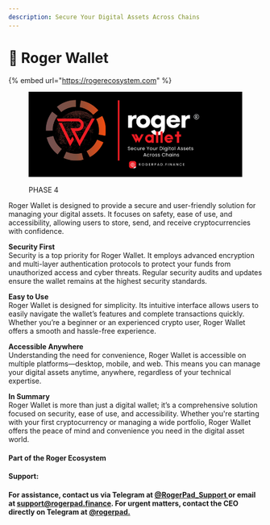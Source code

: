 ```yaml
---
description: Secure Your Digital Assets Across Chains
---
```


# 🔵 Roger Wallet

{% embed url="https://rogerecosystem.com" %}

<figure><img src="../../../.gitbook/assets/21 (1).png" alt=""><figcaption><p>PHASE 4</p></figcaption></figure>

Roger Wallet is designed to provide a secure and user-friendly solution for managing your digital assets. It focuses on safety, ease of use, and accessibility, allowing users to store, send, and receive cryptocurrencies with confidence.

**Security First**\
Security is a top priority for Roger Wallet. It employs advanced encryption and multi-layer authentication protocols to protect your funds from unauthorized access and cyber threats. Regular security audits and updates ensure the wallet remains at the highest security standards.

**Easy to Use**\
Roger Wallet is designed for simplicity. Its intuitive interface allows users to easily navigate the wallet’s features and complete transactions quickly. Whether you’re a beginner or an experienced crypto user, Roger Wallet offers a smooth and hassle-free experience.

**Accessible Anywhere**\
Understanding the need for convenience, Roger Wallet is accessible on multiple platforms—desktop, mobile, and web. This means you can manage your digital assets anytime, anywhere, regardless of your technical expertise.

**In Summary**\
Roger Wallet is more than just a digital wallet; it’s a comprehensive solution focused on security, ease of use, and accessibility. Whether you're starting with your first cryptocurrency or managing a wide portfolio, Roger Wallet offers the peace of mind and convenience you need in the digital asset world.

#### Part of the Roger Ecosystem

#### Support:

#### For assistance, contact us via Telegram at [@RogerPad\_Support ](https://t.me/RogerPad\_Support)or email at [support@rogerpad.finance](mailto:support@rogerpad.finance). For urgent matters, contact the CEO directly on Telegram at [@rogerpad.](https://t.me/rogerpad)
